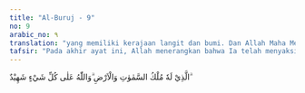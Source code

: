 ```yaml
---
title: "Al-Buruj - 9"
no: 9
arabic_no: ٩
translation: "yang memiliki kerajaan langit dan bumi. Dan Allah Maha Menyaksikan segala sesuatu."
tafsir: "Pada akhir ayat ini, Allah menerangkan bahwa Ia telah menyaksikan segala sesuatunya dan dengan demikian akan memberikan balasan yang setimpal atas kekejaman yang telah dilakukan oleh orang-orang kafir itu."
---
```


الَّذِيْ لَهٗ مُلْكُ السَّمٰوٰتِ وَالْاَرْضِ ۗوَاللّٰهُ عَلٰى كُلِّ شَيْءٍ شَهِيْدٌ  ۗ 

